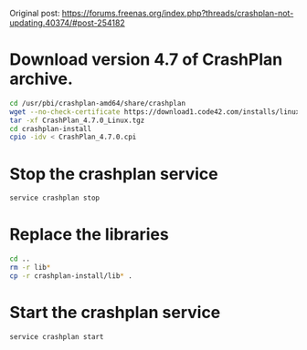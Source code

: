 Original post: https://forums.freenas.org/index.php?threads/crashplan-not-updating.40374/#post-254182

# Download version 4.7 of CrashPlan archive.
```sh
cd /usr/pbi/crashplan-amd64/share/crashplan
wget --no-check-certificate https://download1.code42.com/installs/linux/install/CrashPlan/CrashPlan_4.7.0_Linux.tgz
tar -xf CrashPlan_4.7.0_Linux.tgz
cd crashplan-install
cpio -idv < CrashPlan_4.7.0.cpi
```

# Stop the crashplan service
```sh
service crashplan stop
```

# Replace the libraries
```sh
cd ..
rm -r lib*
cp -r crashplan-install/lib* .
```

# Start the crashplan service
```sh
service crashplan start
```
